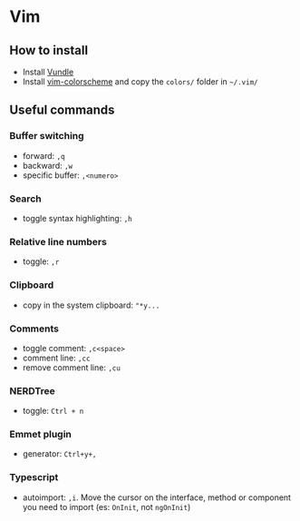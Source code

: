 # Vim
## How to install
- Install [Vundle](https://github.com/VundleVim/Vundle.vim)
- Install [vim-colorscheme](https://github.com/flazz/vim-colorschemes) and copy the `colors/` folder in  `~/.vim/`

## Useful commands

### Buffer switching
* forward: `,q`
* backward: `,w`
* specific buffer: `,<numero>`

### Search
* toggle syntax highlighting: `,h`

### Relative line numbers
* toggle: `,r`

### Clipboard
* copy in the system clipboard: `"*y...`

### Comments
* toggle comment: `,c<space>`
* comment line: `,cc`
* remove comment line: `,cu`

### NERDTree
* toggle: `Ctrl + n`

### Emmet plugin
* generator: `Ctrl+y+,`

### Typescript
* autoimport: `,i`. Move the cursor on the interface, method or component you need to import (es: `OnInit`, not `ngOnInit`)
